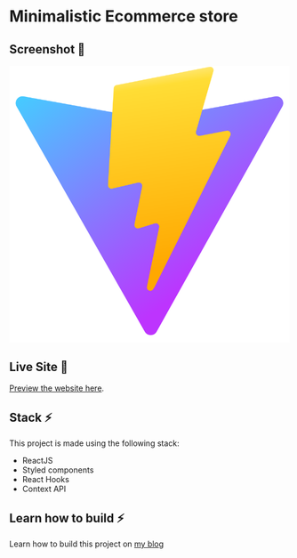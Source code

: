 # Minimalistic Ecommerce store

## Screenshot 📸

![Ecommerce store](/src/favicon.svg)

## Live Site 🚀

[Preview the website here](https://shop-context.netlify.app/).

## Stack ⚡

This project is made using the following stack:

- ReactJS
- Styled components
- React Hooks
- Context API

## Learn how to build ⚡

Learn how to build this project on [my blog](https://israelmitolu.hashnode.dev)
